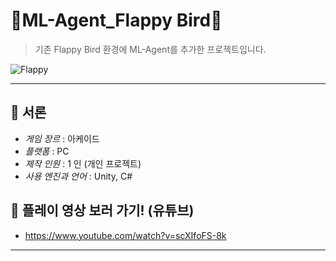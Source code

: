 # 🐤ML-Agent_Flappy Bird🐤
> 기존 Flappy Bird 환경에 ML-Agent를 추가한 프로젝트입니다.

![Flappy](https://user-images.githubusercontent.com/101493216/221106430-0d59ae63-7c11-4d13-8e50-2a125399b817.gif)

---

## 🍰 서론

- *게임 장르* : 아케이드
- *플랫폼* : PC
- *제작 인원* : 1 인 (개인 프로젝트)
- *사용 엔진과 언어* : Unity, C#

## 🍰 플레이 영상 보러 가기! (유튜브)

- <https://www.youtube.com/watch?v=scXIfoFS-8k>

---
